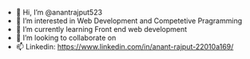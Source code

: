 - 👋 Hi, I’m @anantrajput523
- 👀 I’m interested in Web Development and Competetive Pragramming
- 🌱 I’m currently learning Front end web development
- 💞️ I’m looking to collaborate on 
- 📫 Linkedin: https://www.linkedin.com/in/anant-rajput-22010a169/

<!---
anantrajput523/anantrajput523 is a ✨ special ✨ repository because its `README.md` (this file) appears on your GitHub profile.
You can click the Preview link to take a look at your changes.
--->
